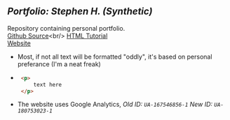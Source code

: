 ## *Portfolio: Stephen H. (Synthetic)*

Repository containing personal portfolio.<br/>
[Github Source](https://pages.github.com/?)<br/>
[HTML Tutorial](https://www.w3schools.com/html)<br/>
[Website](https://syntheticordinance.github.io/)<br/>
- Most, if not all text will be formatted "oddly", it's based on personal preferance (I'm a neat freak)
 * ```html
    <p>
        text here
    </p>
    ```
- The website uses Google Analytics, 
    *Old ID: `UA-167546856-1`*
    *New ID: `UA-180753023-1`*